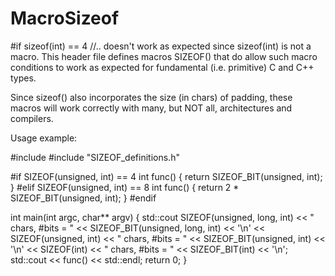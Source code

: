 # MacroSizeof
#if sizeof(int) == 4 //.. doesn't work as expected since sizeof(int) is not a macro. This header file defines macros SIZEOF() that do allow such macro conditions to work as expected for fundamental (i.e. primitive) C and C++ types.

Since sizeof() also incorporates the size (in chars) of padding, these macros will work correctly with many, but NOT all, architectures and compilers.

Usage example:

#include <iostream>
#include "SIZEOF_definitions.h"

#if SIZEOF(unsigned, int) == 4
int func() { return SIZEOF_BIT(unsigned, int); }
#elif SIZEOF(unsigned, int) == 8
int func() { return 2 * SIZEOF_BIT(unsigned, int); }
#endif

int main(int argc, char** argv) {
  std::cout SIZEOF(unsigned, long, int) << " chars, #bits = " << SIZEOF_BIT(unsigned, long, int) << '\n'
         << SIZEOF(unsigned, int)       << " chars, #bits = " << SIZEOF_BIT(unsigned, int)       << '\n'
         << SIZEOF(int)                 << " chars, #bits = " << SIZEOF_BIT(int)                 << '\n';
  std::cout << func() << std::endl;
  return 0;
}

